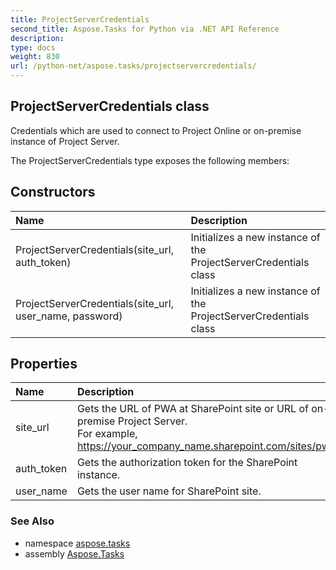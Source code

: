 ```yaml
---
title: ProjectServerCredentials
second_title: Aspose.Tasks for Python via .NET API Reference
description: 
type: docs
weight: 830
url: /python-net/aspose.tasks/projectservercredentials/
---
```


## ProjectServerCredentials class

Credentials which are used to connect to Project Online or on-premise instance of Project Server.

The ProjectServerCredentials type exposes the following members:
## Constructors
| Name | Description |
| :- | :- |
|ProjectServerCredentials(site_url, auth_token)|Initializes a new instance of the ProjectServerCredentials class|
|ProjectServerCredentials(site_url, user_name, password)|Initializes a new instance of the ProjectServerCredentials class|
## Properties
| Name | Description |
| :- | :- |
|site_url|Gets the URL of PWA at SharePoint site or URL of on-premise Project Server.<br/>            For example, https://your_company_name.sharepoint.com/sites/pwa";|
|auth_token|Gets the authorization token for the SharePoint instance.|
|user_name|Gets the user name for SharePoint site.|

### See Also

* namespace [aspose.tasks](/tasks/python-net/aspose.tasks/)
* assembly [Aspose.Tasks](/tasks/python-net/)

